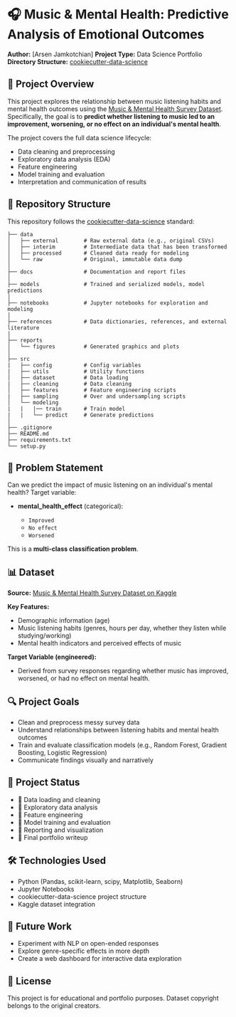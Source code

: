 # 🎧 Music & Mental Health: Predictive Analysis of Emotional Outcomes

**Author:** \[Arsen Jamkotchian]
**Project Type:** Data Science Portfolio
**Directory Structure:** [cookiecutter-data-science](https://drivendata.github.io/cookiecutter-data-science/)

## 📘 Project Overview

This project explores the relationship between music listening habits and mental health outcomes using the [Music & Mental Health Survey Dataset](https://www.kaggle.com/datasets/catherinerasgaitis/mxmh-survey-results). Specifically, the goal is to **predict whether listening to music led to an improvement, worsening, or no effect on an individual's mental health**.

The project covers the full data science lifecycle:

* Data cleaning and preprocessing
* Exploratory data analysis (EDA)
* Feature engineering
* Model training and evaluation
* Interpretation and communication of results

## 📂 Repository Structure

This repository follows the [cookiecutter-data-science](https://drivendata.github.io/cookiecutter-data-science/) standard:

```
├── data
│   ├── external        # Raw external data (e.g., original CSVs)
│   ├── interim         # Intermediate data that has been transformed
│   ├── processed       # Cleaned data ready for modeling
│   └── raw             # Original, immutable data dump
│
├── docs                # Documentation and report files
│
├── models              # Trained and serialized models, model predictions
│
├── notebooks           # Jupyter notebooks for exploration and modeling
│
├── references          # Data dictionaries, references, and external literature
│
├── reports
│   └── figures         # Generated graphics and plots
│
├── src
|   ├── config          # Config variables
|   ├── utils           # Utility functions
│   ├── dataset         # Data loading
|   ├── cleaning        # Data cleaning
│   ├── features        # Feature engineering scripts
|   ├── sampling        # Over and undersampling scripts
│   └── modeling
|   |   |── train       # Train model
|   |   └── predict     # Generate predictions
│
├── .gitignore
├── README.md
├── requirements.txt
└── setup.py
```

## 🧠 Problem Statement

Can we predict the impact of music listening on an individual's mental health?
Target variable:

* **mental\_health\_effect** (categorical):

  * `Improved`
  * `No effect`
  * `Worsened`

This is a **multi-class classification problem**.

## 📊 Dataset

**Source:** [Music & Mental Health Survey Dataset on Kaggle](https://www.kaggle.com/datasets/catherinerasgaitis/mxmh-survey-results)

**Key Features:**

* Demographic information (age)
* Music listening habits (genres, hours per day, whether they listen while studying/working)
* Mental health indicators and perceived effects of music

**Target Variable (engineered):**

* Derived from survey responses regarding whether music has improved, worsened, or had no effect on mental health.

## 🔍 Project Goals

* Clean and preprocess messy survey data
* Understand relationships between listening habits and mental health outcomes
* Train and evaluate classification models (e.g., Random Forest, Gradient Boosting, Logistic Regression)
* Communicate findings visually and narratively

## 🚧 Project Status

* 🔲 Data loading and cleaning
* 🔲 Exploratory data analysis
* 🔲 Feature engineering
* 🔲 Model training and evaluation
* 🔲 Reporting and visualization
* 🔲 Final portfolio writeup

## 🛠️ Technologies Used

* Python (Pandas, scikit-learn, scipy, Matplotlib, Seaborn)
* Jupyter Notebooks
* cookiecutter-data-science project structure
* Kaggle dataset integration

## 📌 Future Work

* Experiment with NLP on open-ended responses
* Explore genre-specific effects in more depth
* Create a web dashboard for interactive data exploration

## 📄 License

This project is for educational and portfolio purposes. Dataset copyright belongs to the original creators.
